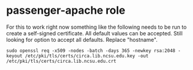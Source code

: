 # passenger-apache role

For this to work right now something like the following needs to be run to create a self-signed certificate. All default values can be accepted. Still looking for option to accept all defaults. Replace "hostname".

```
sudo openssl req -x509 -nodes -batch -days 365 -newkey rsa:2048 -keyout /etc/pki/tls/certs/circa.lib.ncsu.edu.key -out /etc/pki/tls/certs/circa.lib.ncsu.edu.crt
```
